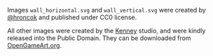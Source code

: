 Images `wall_horizontal.svg` and `wall_vertical.svg` were created by [@hroncok] and
published under CC0 license.

All other images were created by the [Kenney] studio, and were kindly released into
the Public Domain. They can be downloaded from [OpenGameArt.org].

[@hroncok]: https://github.com/hroncok
[Kenney]: http://kenney.nl/
[OpenGameArt.org]: http://opengameart.org/users/kenney
